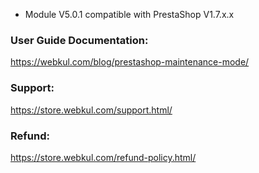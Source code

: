 - Module V5.0.1 compatible with PrestaShop V1.7.x.x

### User Guide Documentation:
https://webkul.com/blog/prestashop-maintenance-mode/

### Support:
https://store.webkul.com/support.html/

### Refund:
https://store.webkul.com/refund-policy.html/
